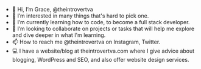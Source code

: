 - 👋 Hi, I’m Grace, @theintrovertva
- 👀 I’m interested in many things that's hard to pick one. 
- 🌱 I’m currently learning how to code, to become a full stack developer.
- 💞️ I’m looking to collaborate on projects or tasks that will help me explore and dive deeper in what I'm learning.
- 📫 How to reach me @theintrovertva on Instagram, Twitter.
- 💻 I have a website/blog at theintrovertva.com where I give advice about blogging, WordPress and SEO, and also offer website design services.

<!---
theintrovertva/theintrovertva is a ✨ special ✨ repository because its `README.md` (this file) appears on your GitHub profile.
You can click the Preview link to take a look at your changes.
--->

